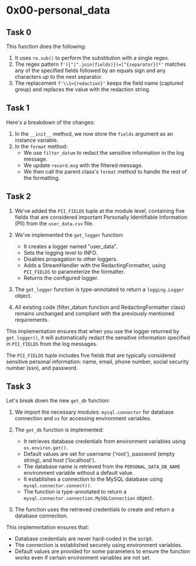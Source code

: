 # 0x00-personal_data

## Task 0

This function does the following:

1. It uses `re.sub()` to perform the substitution with a single regex.
2. The regex pattern `f'({"|".join(fields)})=[^{separator}]*'` matches any of the specified fields followed by an equals sign and any characters up to the next separator.
3. The replacement `f'\\1={redaction}'` keeps the field name (captured group) and replaces the value with the redaction string.

## Task 1

Here's a breakdown of the changes:

1. In the `__init__` method, we now store the `fields` argument as an instance variable.
2. In the `format` method:
   - We use `filter_datum` to redact the sensitive information in the log message.
   - We update `record.msg` with the filtered message.
   - We then call the parent class's `format` method to handle the rest of the formatting.

## Task 2

1. We've added the `PII_FIELDS` tuple at the module level, containing five fields that are considered important Personally Identifiable Information (PII) from the `user_data.csv` file.

2. We've implemented the `get_logger` function:
   - It creates a logger named "user_data".
   - Sets the logging level to INFO.
   - Disables propagation to other loggers.
   - Adds a StreamHandler with the RedactingFormatter, using `PII_FIELDS` to parameterize the formatter.
   - Returns the configured logger.

3. The `get_logger` function is type-annotated to return a `logging.Logger` object.

4. All existing code (filter_datum function and RedactingFormatter class) remains unchanged and compliant with the previously mentioned requirements.

This implementation ensures that when you use the logger returned by `get_logger()`, it will automatically redact the sensitive information specified in `PII_FIELDS` from the log messages.

The `PII_FIELDS` tuple includes five fields that are typically considered sensitive personal information: name, email, phone number, social security number (ssn), and password.

## Task 3

Let's break down the new `get_db` function:

1. We import the necessary modules: `mysql.connector` for database connection and `os` for accessing environment variables.

2. The `get_db` function is implemented:
   - It retrieves database credentials from environment variables using `os.environ.get()`.
   - Default values are set for username ('root'), password (empty string), and host ('localhost').
   - The database name is retrieved from the `PERSONAL_DATA_DB_NAME` environment variable without a default value.
   - It establishes a connection to the MySQL database using `mysql.connector.connect()`.
   - The function is type-annotated to return a `mysql.connector.connection.MySQLConnection` object.

3. The function uses the retrieved credentials to create and return a database connection.

This implementation ensures that:

- Database credentials are never hard-coded in the script.
- The connection is established securely using environment variables.
- Default values are provided for some parameters to ensure the function works even if certain environment variables are not set.
